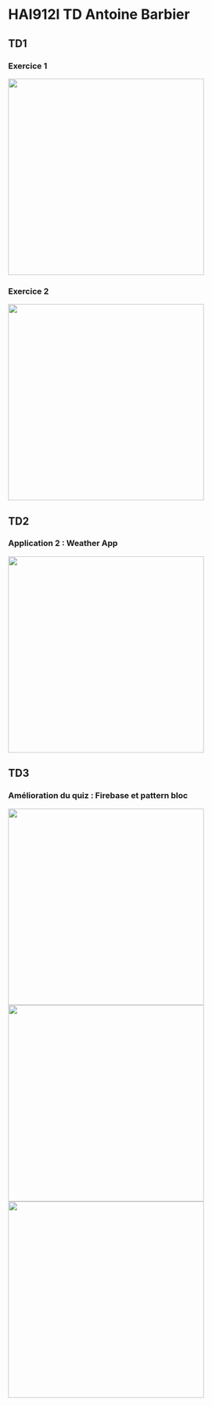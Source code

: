 # HAI912I TD Antoine Barbier

## TD1

### Exercice 1
<img src="images/TD1-EX1.png"  width="400">

### Exercice 2
<img src="images/TD1-EX2.png"  width="400">

## TD2

### Application 2 : Weather App
<img src="images/TD2.png"  width="400">

## TD3

### Amélioration du quiz : Firebase et pattern bloc
<img src="images/TD3-1.png"  width="400">
<img src="images/TD3-2.png"  width="400">
<img src="images/TD3-3.png"  width="400">
